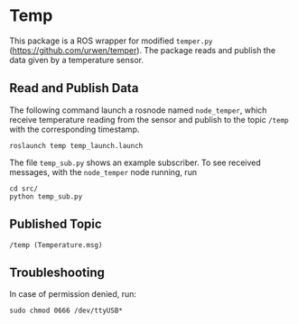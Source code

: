 # Temp
This package is a ROS wrapper for modified ```temper.py``` (https://github.com/urwen/temper). The package reads and publish the data given by a temperature sensor. 

## Read and Publish Data
The following command launch a rosnode named ```node_temper```, which receive temperature reading from the sensor and publish to the topic ```/temp``` with the corresponding timestamp.
```
roslaunch temp temp_launch.launch
```
The file ```temp_sub.py``` shows an example subscriber. To see received messages, with the ```node_temper``` node running, run
```
cd src/
python temp_sub.py
```

## Published Topic
```
/temp (Temperature.msg)
```

## Troubleshooting
In case of permission denied, run:
```
sudo chmod 0666 /dev/ttyUSB*
```

